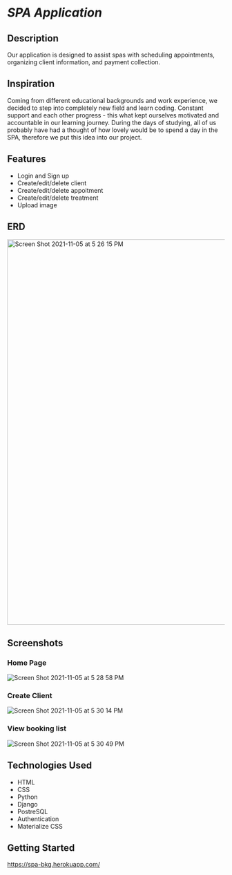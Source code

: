 # _SPA Application_

## Description

Our application is designed to assist spas with scheduling appointments, organizing client information, and payment collection. 

## Inspiration

Coming from different educational backgrounds and work experience, we decided to step into completely new field and learn coding.
Constant support and each other progress - this what kept ourselves motivated and accountable in our learning journey.
During the days of studying, all of us probably have had a thought of how lovely would be to spend a day in the SPA,
therefore we put this idea into our project.

## Features

* Login and Sign up
* Create/edit/delete client
* Create/edit/delete appoitment
* Create/edit/delete treatment
* Upload image 


## ERD 

<img width="892" alt="Screen Shot 2021-11-05 at 5 26 15 PM" src="https://user-images.githubusercontent.com/79238258/140580768-ffab71b6-edac-4721-9b3f-132c403f4511.png">

## Screenshots

### Home Page

![Screen Shot 2021-11-05 at 5 28 58 PM](https://user-images.githubusercontent.com/79238258/140580844-4a908b9f-859d-4c43-be5d-d8a9ba66e7c9.png)

### Create Client

![Screen Shot 2021-11-05 at 5 30 14 PM](https://user-images.githubusercontent.com/79238258/140581048-d2c6328b-6abd-4e94-b982-048b982a44fd.png)

### View booking list

![Screen Shot 2021-11-05 at 5 30 49 PM](https://user-images.githubusercontent.com/79238258/140581144-38676aa7-19f8-4f7c-9900-28b6cf866c8b.png)


## Technologies Used

* HTML
* CSS
* Python
* Django
* PostreSQL
* Authentication
* Materialize CSS


## Getting Started

https://spa-bkg.herokuapp.com/



